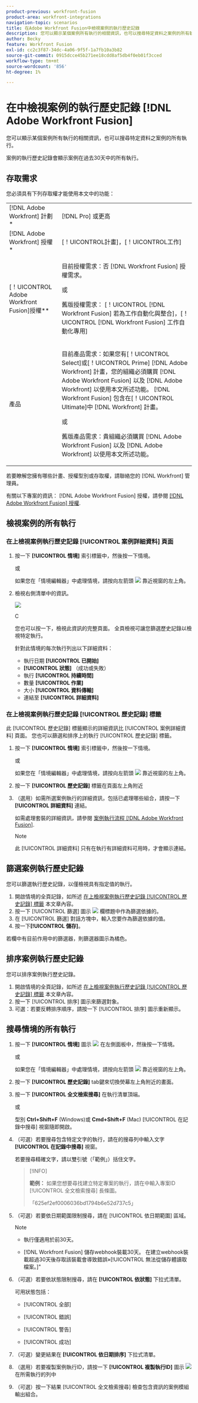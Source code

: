```yaml
---
product-previous: workfront-fusion
product-area: workfront-integrations
navigation-topic: scenarios
title: 在Adobe Workfront Fusion中檢視案例的執行歷史記錄
description: 您可以顯示某個案例所有執行的相關資訊，也可以搜尋特定資料之案例的所有執行。
author: Becky
feature: Workfront Fusion
exl-id: cc2c3f87-34dc-4a06-9f5f-1a7fb10a3b82
source-git-commit: 0915dcce45b271ee18cdd8af5db4f0eb01f3cced
workflow-type: tm+mt
source-wordcount: '856'
ht-degree: 1%

---
```


# 在中檢視案例的執行歷史記錄 [!DNL Adobe Workfront Fusion]

您可以顯示某個案例所有執行的相關資訊，也可以搜尋特定資料之案例的所有執行。

案例的執行歷史記錄會顯示案例在過去30天中的所有執行。

## 存取需求

您必須具有下列存取權才能使用本文中的功能：

<table style="table-layout:auto">  
 <col> 
 <col> 
 <tbody> 
  <tr> 
    <td role="rowheader">[!DNL Adobe Workfront] 計劃*</td> 
   <td> <p>[!DNL Pro] 或更高</p> </td> 
  </tr> 
  <tr data-mc-conditions=""> 
   <td role="rowheader">[!DNL Adobe Workfront] 授權*</td> 
   <td> <p>[！UICONTROL計畫]，[！UICONTROL工作]</p> </td> 
  </tr> 
  <tr> 
   <td role="rowheader">[！UICONTROL Adobe Workfront Fusion]授權**</td> 
  <td>
   <p>目前授權需求：否 [!DNL Workfront Fusion] 授權需求。</p>
   <p>或</p>
   <p>舊版授權需求： [！UICONTROL [!DNL Workfront Fusion] 若為工作自動化與整合]，[！UICONTROL [!DNL Workfront Fusion] 工作自動化專用]</p>
   </td>  
  </tr> 
  <tr> 
   <td role="rowheader">產品</td> 
   <td>
   <p>目前產品需求：如果您有[！UICONTROL Select]或[！UICONTROL Prime] [!DNL Adobe Workfront] 計畫，您的組織必須購買 [!DNL Adobe Workfront Fusion] 以及 [!DNL Adobe Workfront] 以使用本文所述功能。 [!DNL Workfront Fusion] 包含在[！UICONTROL Ultimate]中 [!DNL Workfront] 計畫。</p>
   <p>或</p>
   <p>舊版產品需求：貴組織必須購買 [!DNL Adobe Workfront Fusion] 以及 [!DNL Adobe Workfront] 以使用本文所述功能。</p>
   </td> 
  </tr> 
 </tbody> 
</table>

若要瞭解您擁有哪些計畫、授權型別或存取權，請聯絡您的 [!DNL Workfront] 管理員。

有關以下專案的資訊： [!DNL Adobe Workfront Fusion] 授權，請參閱 [[!DNL Adobe Workfront Fusion] 授權](../../workfront-fusion/get-started/license-automation-vs-integration.md).

## 檢視案例的所有執行

### 在上檢視案例執行歷史記錄 [!UICONTROL 案例詳細資料] 頁面

1. 按一下 **[!UICONTROL 情境]** 索引標籤中，然後按一下情境。

   或

   如果您在「情境編輯器」中處理情境，請按向左箭頭 ![](assets/exit-editing-arrow.png) 靠近視窗的左上角。

1. 檢視右側清單中的資訊。

   ![](assets/open-history-tab-350x202.png)

   C

   您也可以按一下，檢視此資訊的完整頁面。 全頁檢視可讓您篩選歷史記錄以檢視特定執行。

   針對此情境的每次執行列出以下詳細資料：

   * 執行日期 **[!UICONTROL 已開始]**
   * **[!UICONTROL 狀態]** （成功或失敗）
   * 執行 **[!UICONTROL 持續時間]**
   * 數量 **[!UICONTROL 作業]**
   * 大小 **[!UICONTROL 資料傳輸]**
   * 連結至 **[!UICONTROL 詳細資料]**

### 在上檢視案例執行歷史記錄 [!UICONTROL 歷史記錄] 標籤

此 [!UICONTROL 歷史記錄] 標籤顯示的詳細資訊比 [!UICONTROL 案例詳細資料] 頁面。 您也可以篩選和排序上的執行 [!UICONTROL 歷史記錄] 標籤。

1. 按一下 **[!UICONTROL 情境]** 索引標籤中，然後按一下情境。

   或

   如果您在「情境編輯器」中處理情境，請按向左箭頭 ![](assets/exit-editing-arrow.png) 靠近視窗的左上角。

1. 按一下 **[!UICONTROL 歷史記錄]** 標籤在頁面左上角附近
1. （選用）如需所選案例執行的詳細資訊，包括已處理哪些組合，請按一下 **[!UICONTROL 詳細資料]** 連結。

   如需處理套裝的詳細資訊，請參閱 [案例執行流程 [!DNL Adobe Workfront Fusion]](../../workfront-fusion/scenarios/scenario-execution-flow.md).

   >[!NOTE]
   >
   >此 [!UICONTROL 詳細資料] 只有在執行有詳細資料可用時，才會顯示連結。

## 篩選案例執行歷史記錄

您可以篩選執行歷史記錄，以僅檢視具有指定值的執行。

1. 開啟情境的全頁記錄，如所述 [在上檢視案例執行歷史記錄 [!UICONTROL 歷史記錄] 標籤](#view-scenario-execution-history-on-the-history-tab) 本文章內容。
1. 按一下 [!UICONTROL 篩選] 圖示 ![](assets/fusion-scenario-filter-icon.png) 欄標題中作為篩選依據的。
1. 在 [!UICONTROL 篩選] 對話方塊中，輸入您要作為篩選依據的值。
1. 按一下&#x200B;**[!UICONTROL 儲存]**。

若欄中有目前作用中的篩選器，則篩選器圖示為橘色。

## 排序案例執行歷史記錄

您可以排序案例執行歷史記錄。

1. 開啟情境的全頁記錄，如所述 [在上檢視案例執行歷史記錄 [!UICONTROL 歷史記錄] 標籤](#view-scenario-execution-history-on-the-history-tab) 本文章內容。
1. 按一下 [!UICONTROL 排序] 圖示來篩選對象。
1. 可選：若要反轉排序順序，請按一下 [!UICONTROL 排序] 圖示重新顯示。

## 搜尋情境的所有執行

1. 按一下 **[!UICONTROL 情境]** 圖示 ![](assets/scenarios-icon.png) 在左側面板中，然後按一下情境。

   或

   如果您在「情境編輯器」中處理情境，請按向左箭頭 ![](assets/exit-editing-arrow.png) 靠近視窗的左上角。

1. 按一下 **[!UICONTROL 歷史記錄]** tab鍵來切換熒幕左上角附近的畫面。
1. 按一下 **[!UICONTROL 全文檢索搜尋]** 在執行清單頂端。

   或

   型別 **Ctrl+Shift+F** (Windows)或 **Cmd+Shift+F** (Mac) [!UICONTROL 在記錄中搜尋] 視窗隨即開啟。

1. （可選）若要搜尋包含特定文字的執行，請在的搜尋列中輸入文字 **[!UICONTROL 在記錄中搜尋]** 視窗。

   若要搜尋精確文字，請以雙引號（「範例」）括住文字。

   >[!INFO]
   >
   >**範例：** 如果您想要尋找建立特定專案的執行，請在中輸入專案ID [!UICONTROL 全文檢索搜尋] 長條圖。
   >
   >「625ef2ef0006036bd1794b6e52d737c5」

1. （可選）若要依日期範圍限制搜尋，請在 [!UICONTROL 依日期範圍] 區域。

   >[!NOTE]
   >
   >* 執行僅適用於前30天。
   >
   >* [!DNL Workfront Fusion] 儲存webhook裝載30天。 在建立webhook裝載超過30天後存取該裝載會導致錯誤»[!UICONTROL 無法從儲存體讀取檔案。]&quot;


1. （可選）若要依狀態限制搜尋，請在 **[!UICONTROL 依狀態]** 下拉式清單。


   可用狀態包括：

   * [!UICONTROL 全部]

   * [!UICONTROL 錯誤]

   * [!UICONTROL 警告]

   * [!UICONTROL 成功]

1. （可選）變更結果在 **[!UICONTROL 依日期排序]** 下拉式清單。

1. （選用）若要複製案例執行ID，請按一下 **[!UICONTROL 複製執行ID]** 圖示 <img src="assets/copy-fusion-execution-id-icon.png"> 在所需執行的列中

1. （可選）按一下結果 [!UICONTROL 全文檢索搜尋] 檢查包含資訊的案例模組輸出組合。
